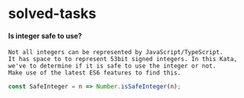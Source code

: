 # solved-tasks
#### Is integer safe to use?
     
    Not all integers can be represented by JavaScript/TypeScript. 
    It has space to to represent 53bit signed integers. In this Kata, 
    we've to determine if it is safe to use the integer or not. 
    Make use of the latest ES6 features to find this.

```javascript
const SafeInteger = n => Number.isSafeInteger(n);
```
